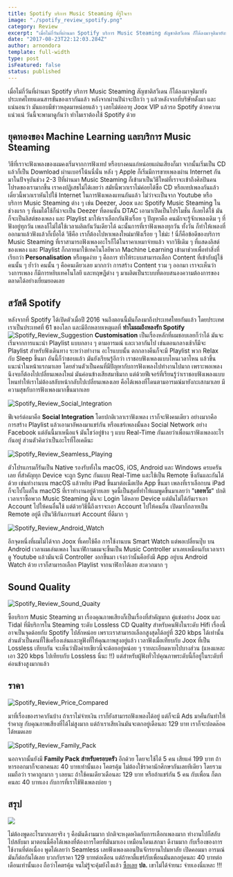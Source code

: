 ```yaml
---
title: Spotify บริการ Music Steaming ที่รู้ใจเรา
image: "./spotify_review_spotify.png"
category: Review
excerpt: "เมื่อไม่กี่วันที่ผ่านมา Spotify บริการ Music Steaming สัญชาติสวีเดน ก็ได้ลงมาจุติมายังประเทศไทยแดนสารขันของเรากันแล้ว หลังจากผ่านปีน่าจะปีกว่า ๆ"
date: "2017-08-23T22:12:03.284Z"
author: arnondora
template: full-width
type: post
isFeatured: false
status: published
---
```


เมื่อไม่กี่วันที่ผ่านมา Spotify บริการ Music Steaming สัญชาติสวีเดน ก็ได้ลงมาจุติมายังประเทศไทยแดนสารขันของเรากันแล้ว หลังจากผ่านปีน่าจะปีกว่า ๆ แล้วหลังจากที่บริษัทตั้งมา และแน่นอนว่า มันแอบมีข่าวหลุดมาหน่อยแล้ว ๆ เลยไม่ต่ออายุ Joox VIP แล้วรอ Spotify ด้วยความแน่วแน่ วันนี้จะพามาดูกันว่า ทำไมเราต้องใช้ Spotify ด้วย

## ยุคทองของ Machine Learning และบริการ Music Steaming

วิธีที่เราจะฟังเพลงของผมคงเริ่มจากการฟังเทป หรือบางคนแก่หน่อยแผ่นเสียงก็มา จากนั้นเริ่มเป็น CD แล้วก็เป็น Download ผ่านเบอร์โน้นนี่นั่น หลัง ๆ Apple ก็เริ่มมีการขายเพลงผ่าน Internet กัน มาในปัจจุบันช่วง 2-3 ปีที่ผ่านมา Music Steaming ก็เข้ามาเป็นวิธีใหม่ที่เราจะเข้าถึงศิลปินคนโปรดของเรามากขึ้น เราคงปฏิเสธไม่ได้เลยว่า สมัยนี้พวกเราไม่ค่อยได้ซื้อ CD หรือเทปเพลงกันแล้ว เดี๋ยวนี้พวกเราหันไปใช้ Internet ในการฟังเพลงแทนกันแล้ว ไม่ว่าจะเป็นจาก Youtube หรือบริการ Music Steaming ต่าง ๆ เช่น Deezer, Joox และ Spotify Music Steaming ในช่วงแรก ๆ ที่ผมได้ใช้ก็น่าจะเป็น Deezer ที่ตอนนั้น DTAC เอามาเปิดเป็นโปรโมชั่น ก็เลยได้ใช้ มันก็จะเป็นลิสต์ของเพลง และ Playlist มาให้เราเลือกกันฟังเรื่อย ๆ ปัญหาคือ คนมักจะรู้จักเพลงเดิม ๆ ที่ฟังอยู่ทุกวัน เพลงก็ไม่ได้ใช้เวลาผลิตกันวันเดียวได้ ฉะนั้นการที่เราฟังเพลงทุกวัน ทั้งวัน ก็ทำให้เพลงที่ออกมาแล้วฟังแล้วก็เบื่อได้ วิธีคือ เราก็ต้องไปหาเพลงใหม่มาฟังเรื่อย ๆ ใช่ม่ะ ! นี่ก็คือข้อดีของบริการ Music Steaming ที่เราสามารถฟังเพลงอะไรก็ได้ในราคาเหมาจ่ายแล้ว จากวิธีเดิม ๆ ที่แสดงลิสต์ของเพลง และ Playlist ก็กลายมาใช้เทคโนโลยีพวก Machine Learning เข้ามาช่วยเพื่อทำสิ่งที่เรียกว่า **Personalisation** หรือพูดง่าย ๆ คือการ ทำให้ระบบสามารถเลือก Content ที่เข้ากับผู้ใช้คนนั้น ๆ ย้ำว่า คนนั้น ๆ คือคนเดียวเลย มากกว่า การสร้าง ​Content รวม ๆ ออกมา เราจะเห็นว่าวงการเพลง ก็มีการหยิบเทคโนโลยี และทฤษฏีต่าง ๆ มาผลิตเป็นระบบที่ตอบสนองความต้องการของตลาดได้อย่างเยี่ยมยอดเลย

## สวัสดี Spotify

หลังจากที่ Spotify ได้เปิดตัวเมื่อปี 2016 จนถึงตอนนี้มันก็ลงมาถึงประเทศไทยกันแล้ว โดยประเทศเราเป็นประเทศที่ 61 ของโลก และมีอีกหลายเหตุผลที่ **ทำไมผมถึงหลงรัก Spotify** ![Spotify_Review_Suggestion](./spotify_review_suggestion.png) **Customisation** เป็นเรื่องหลักที่ผมชอบเลยก็ว่าได้ มันจะเริ่มจากการแนะนำ Playlist แบบกลาง ๆ ตามอารมณ์ และเวลากันไป เช่นตอนกลางเช้าก็มีจะ Playlist สำหรับฟังเดินทาง ระหว่างทำงาน อะไรแบบนั้น ตกกลางคืนก็จะมี Playlist พวก Relax กับ Sleep ขึ้นมา อันนี้ก็ว่าชอบแล้ว มันยังเรียนรู้อีกว่า เราชอบฟังเพลงแบบไหนเวลาไหน แล้วขึ้นแนะนำในหน้าแรกมาเลย โดยส่วนตัวเป็นคนที่มีปัญหากับการฟังเพลงไปทำงานไปมาก เพราะพอเพลงนึงจบก็ต้องไปเปลี่ยนเพลงใหม่ มันค่อนข้างเสียสมาธิมาก แต่ด้วยฟีเจอร์ที่เรียนรู้ว่าเราชอบฟังเพลงแบบไหนทำให้เราไม่ต้องสลับหน้ากลับไปเปลี่ยนเพลงเลย คือได้เพลงที่โดนตามอารมณ์มายังกะเสกมาเลย มีความสุขกับการฟังเพลงมากขึ้นมากเลย

![Spotify_Review_Social_Integration](./spotify_review_social_integration.png)

ฟีเจอร์ต่อมาคือ **Social Integration** โดยปกติเวลาเราฟังเพลง เราก็จะฟังคนเดียว อย่างมากคือ การสร้าง Playlist แล้วเอามาอัพลงมาแชร์กัน หรือแชร์เพลงนั้นลง Social Network อย่าง Facebook แต่อันนี้มาเหนือแจ้ มันโชว์อยู่ข้าง ๆ แบบ Real-Time กันเลยว่าเพื่อนเราฟังเพลงอะไรกันอยู่ ส่วนตัวคิดว่าเป็นอะไรที่โอเคดีนะ

![Spotify_Review_Seamless_Playing](./spotify_review_seamless_playing.png)

ตัวโปรแกรมก็รันเป็น Native รองรับทั้งใน macOS, iOS, Android และ Windows ครบครันเลย ที่สำคัญทุก Device จะถูก Sync กันแบบ Real-Time และใช้เป็น Remote ซึ่งกันและกันได้ด้วย เช่นทำงานบน macOS แล้วหยิบ iPad ขึ้นมาต่อเน็ตเปิด App ขึ้นมา เพลงที่เราเลือกบน iPad ก็จะไปโผล่ใน macOS ที่เราทำงานอยู่ด้วยเลย จุดนี้เป็นสุดที่ทำให้ผมพูดขึ้นมาเลยว่า "**เออหว๊ะ**" ปกติเวลาเราซื้อพวก Music Steaming มันจะ Login ได้หลาย Device แต่มันไม่ได้กันเราเอา Account ไปให้คนอื่นใช้ แต่ด้วยวิธีนี้ถึงเราจะเอา Account ไปให้คนอื่น เปิดมาก็กลายเป็น Remote อยู่ดี เป็นวิธีกันการแชร์ Account ที่ดีมาก ๆ

![Spotify_Review_Android_Watch](./spotify_review_android_watch.png)

อีกจุดหนึ่งที่ผมไม่ได้จาก Joox ที่เคยใช้คือ การใช้งานบน Smart Watch แต่พอเปลี่ยนปุ๊บ บน Android เวลาผมเล่นเพลง ในนาฬิกามผมจะขึ้นเป็น Music Controller มาเลยเหมือนกับเวลาเราดู Youtube แล้วมันจะมี Controller งอกขึ้นมา เจ๋งกว่านั้นคือยังมี App อยู่บน Android Watch ด้วย เราก็สามารถเลือก Playlist จากนาฬิกาได้เลย สะดวกมาก ๆ

## Sound Quality

![Spotify_Review_Sound_Quaity](./spotify_review_sound_quaity.png)

ซื้อบริการ Music Steaming มา เรื่องคุณภาพเสียงก็เป็นเรื่องที่สำคัญมาก คู่แข่งอย่าง Joox และ Tidal ที่มีบริการใน Steaming ระดับ Lossless CD Quality สำหรับคนฟังในระดับ Hifi เรื่องนี้อาจเป็นจุดด้อยกับ Spotify ไปสักหน่อย เพราะเราสามารถเลือกสูงสุดได้อยู่ที่ 320 kbps ได้เท่านั้น ส่วนตัวเป็นคนที่ใช้เครื่องเล่นและหูฟังที่ให้คุณภาพสูงอยู่แล้ว เวลาฟังเมื่อเทียบกับ Joox ที่เป็น Lossless เทียบกัน จะเห็นว่าฝั่งค่ายเขียวนี่จะด้อยอยู่หน่อย ๆ รายละเอียดหายไปบางส่วน (แหงแหละ เอา 320 kbps ไปเทียบกับ Lossless นี่นะ !!) แต่สำหรับผู้ฟังทั่วไปคุณภาพระดับนี้ก็อยู่ในระดับที่ค่อนข้างสูงมากแล้ว

## ราคา

![Spotify_Review_Price_Compared](./spotify_review_price_compared.png)

มาที่เรื่องของราคากันบ้าง ถ้าเราไม่จ่ายเงิน เราก็ยังสามารถฟังเพลงได้อยู่ แต่ก็จะมี Ads มาคั่นกันทำให้รำคาญ กับคุณภาพเสียงที่ได้ไม่สูงมาก แต่ถ้าเราเสียเงินมันจะตกอยู่เดือนละ 129 บาท เราก็จะปลดล๊อคได้หมดเลย

![Spotify_Review_Family_Pack](./spotify_review_family_pack.png)

นอกจากนั้นยังมี **Family Pack สำหรับครอบครัว** อีกด้วย โดยจะใช้ได้ 5 คน เสียแค่ 199 บาท ถ้าหารออกมาก็จะตกคนละ 40 บาทเท่านั้นเอง โคตรคุ้ม ไม่ต้องใช้ราคานักศึกษากันเลยทีเดียว โดยรวมผมถือว่า ราคาถูกมาก ๆ เลยนะ ถ้าใช้คนเดียวเดือนละ 129 บาท หรือถ้าแชร์กัน 5 คน กับเพื่อน ก็ตกคนละ 40 บาทเอง กับการที่เราใช้ฟังเพลงบ่อย ๆ

## สรุป

![](./spotify_review_spotify.png)

ไม่ต้องพูดอะไรมากเลยจริง ๆ คือมันดีงามมาก ปกติจะหงุดหงิดกับการเลือกเพลงมาก ทำงานไปก็สลับไปสลับมา มาตอนนี้คือได้เพลงที่ต้องการโดยที่มันมาเอง เหมือนโดนเสกมา ดีงามมาก กับเรื่องของการใช้งานที่ต่อเนื่อง พูดได้เลยว่า Seamless เลยฟังเพลงตอนปั่นจักรยานไปมหาลัย เปิดคอมมา อารมณ์มันก็ต่อกันได้เลย บวกกับราคา 129 บาทต่อเดือน แต่ถ้าหาตี้แชร์กับเพื่อนมันตกอยู่คนละ 40 บาทต่อเดือนเท่านั้นเอง ถือว่าโคตรคุ้ม จนไม่รู้จะคุ้มยังไงแล้ว [ซื้อเลย](https://www.spotify.com) **ปล.** เขาไม่ได้จ่ายนะ จ่ายเองนี่แหละ !!!
